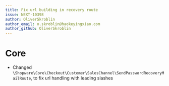 ```yaml
---
title: Fix url building in recovery route
issue: NEXT-10398
author: OliverSkroblin
author_email: o.skroblin@haokeyingxiao.com 
author_github: OliverSkroblin
---
```

# Core
* Changed `\Shopware\Core\Checkout\Customer\SalesChannel\SendPasswordRecoveryMailRoute`, to fix url handling with leading slashes
